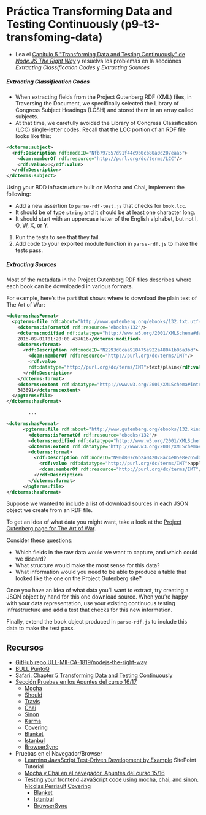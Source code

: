 # Práctica Transforming Data and Testing Continuously (p9-t3-transfoming-data)

* Lea el 
[Capítulo 5 "Transforming Data and Testing Continuously" de *Node.JS The Right Way*](https://proquest-safaribooksonline-com.accedys2.bbtk.ull.es/book/web-development/9781680505344/part-iidot-working-with-data/chp_databases_html#X2ludGVybmFsX0h0bWxWaWV3P3htbGlkPTk3ODE2ODA1MDUzNDQlMkZjaHBfdHJhbnNmb3JtaW5nX2RhdGFfaHRtbCZxdWVyeT0=)
y resuelva los problemas en la secciónes *Extracting Classification Codes* y *Extracting Sources*

##### Extracting Classification Codes

- When extracting fields from the Project Gutenberg RDF (XML) files,
in Traversing the Document, we specifically selected the Library
of Congress Subject Headings (LCSH) and stored them in an array
called subjects.
- At that time, we carefully avoided the Library of
Congress Classification (LCC) single-letter codes. Recall that the
LCC portion of an RDF file looks like this:

```xml
<dcterms:subject>
  <rdf:Description rdf:nodeID="Nfb797557d91f44c9b0cb80a0d207eaa5">
    <dcam:memberOf rdf:resource="http://purl.org/dc/terms/LCC"/>
    <rdf:value>U</rdf:value>
  </rdf:Description>
</dcterms:subject>
```

Using your BDD infrastructure built on Mocha and Chai, implement the following:

* Add a new assertion to `parse-rdf-test.js` that checks for `book.lcc`. 
* It should be of type `string` and it should be at least one character long.
* It should start with an uppercase letter of the English alphabet, but not I, O, W, X, or Y.

1. Run the tests to see that they fail.
2. Add code to your exported module function in `parse-rdf.js` to make the tests pass.


##### Extracting Sources

Most of the metadata in the Project Gutenberg RDF files describes
where each book can be downloaded in various formats. 

For example,
here’s the part that shows where to download the plain text of The
Art of War:

```xml
<dcterms:hasFormat>
  <pgterms:file rdf:about="http://www.gutenberg.org/ebooks/132.txt.utf-8">
    <dcterms:isFormatOf rdf:resource="ebooks/132"/>
    <dcterms:modified rdf:datatype="http://www.w3.org/2001/XMLSchema#dateTime">
    2016-09-01T01:20:00.437616</dcterms:modified>
    <dcterms:format>
      <rdf:Description rdf:nodeID="N2293d0caa918475e922a48041b06a3bd">
        <dcam:memberOf rdf:resource="http://purl.org/dc/terms/IMT"/>
        <rdf:value
        rdf:datatype="http://purl.org/dc/terms/IMT">text/plain</rdf:value>
      </rdf:Description>
    </dcterms:format>
    <dcterms:extent rdf:datatype="http://www.w3.org/2001/XMLSchema#integer">
    343691</dcterms:extent>
  </pgterms:file>
</dcterms:hasFormat>

        ...

<dcterms:hasFormat>
      <pgterms:file rdf:about="http://www.gutenberg.org/ebooks/132.kindle.noimages">
        <dcterms:isFormatOf rdf:resource="ebooks/132"/>
        <dcterms:modified rdf:datatype="http://www.w3.org/2001/XMLSchema#dateTime">2015-08-01T01:24:38.440052</dcterms:modified>
        <dcterms:extent rdf:datatype="http://www.w3.org/2001/XMLSchema#integer">598678</dcterms:extent>
        <dcterms:format>
          <rdf:Description rdf:nodeID="N90d807c6b2a042078ac4e05e8e265dd7">
            <rdf:value rdf:datatype="http://purl.org/dc/terms/IMT">application/x-mobipocket-ebook</rdf:value>
            <dcam:memberOf rdf:resource="http://purl.org/dc/terms/IMT"/>
          </rdf:Description>
        </dcterms:format>
      </pgterms:file>
</dcterms:hasFormat>
```

Suppose we wanted to include a list of download sources in each
JSON object we create from an RDF file. 

To get an idea of what data
you might want, take a look at the [Project Gutenberg page for The
Art of War](http://www.gutenberg.org/ebooks/132).

Consider these questions:

* Which fields in the raw data would we want to capture, and which could we discard?
* What structure would make the most sense for this data?
* What information would you need to be able to produce a table that looked like the one on the Project Gutenberg site?

Once you have an idea of what data you’ll want to extract, try
creating a JSON object by hand for this one download source. When
you’re happy with your data representation, use your existing
continuous testing infrastructure and add a test that checks for
this new information.

Finally, extend the book object produced in `parse-rdf.js` to include
this data to make the test pass.


## Recursos

* [GitHub repo ULL-MII-CA-1819/nodejs-the-right-way](https://github.com/ULL-MII-CA-1819/nodejs-the-right-way)
* [BULL PuntoQ](https://www.ull.es/servicios/biblioteca/servicios/puntoq/)
* [Safari. Chapter 5
Transforming Data and Testing Continuously](https://proquest-safaribooksonline-com.accedys2.bbtk.ull.es/book/web-development/9781680505344/part-iidot-working-with-data/chp_databases_html#X2ludGVybmFsX0h0bWxWaWV3P3htbGlkPTk3ODE2ODA1MDUzNDQlMkZjaHBfdHJhbnNmb3JtaW5nX2RhdGFfaHRtbCZxdWVyeT0=)
* [Sección Pruebas en los Apuntes del curso 16/17](https://casianorodriguezleon.gitbooks.io/ull-esit-1617/content/apuntes/pruebas/)
  * [Mocha](https://casianorodriguezleon.gitbooks.io/ull-esit-1617/content/apuntes/pruebas/mocha.html)
  * [Should](https://casianorodriguezleon.gitbooks.io/ull-esit-1617/content/apuntes/pruebas/mocha.html#should)
  * [Travis](https://casianorodriguezleon.gitbooks.io/ull-esit-1617/content/apuntes/pruebas/travis.html)
  * [Chai](https://casianorodriguezleon.gitbooks.io/ull-esit-1617/content/apuntes/pruebas/chai.html)
  * [Sinon](https://casianorodriguezleon.gitbooks.io/ull-esit-1617/content/apuntes/pruebas/sinon.html)
  * [Karma](https://casianorodriguezleon.gitbooks.io/ull-esit-1617/content/apuntes/pruebas/karma.html)
  * [Covering](https://casianorodriguezleon.gitbooks.io/ull-esit-1617/content/apuntes/pruebas/covering.html)
  * [Blanket](https://casianorodriguezleon.gitbooks.io/ull-esit-1617/content/apuntes/pruebas/blanket.html)
  * [Istanbul](https://casianorodriguezleon.gitbooks.io/ull-esit-1617/content/apuntes/pruebas/istanbul.html)
  * [BrowserSync](https://casianorodriguezleon.gitbooks.io/ull-esit-1617/content/apuntes/pruebas/browsersync.html)
* Pruebas en el Navegador/Browser
  * [Learning JavaScript Test-Driven Development by Example](https://www.sitepoint.com/learning-javascript-test-driven-development-by-example/) SitePoint Tutorial
  * [Mocha y Chai en el navegador. Apuntes del curso 15/16](https://casianorodriguezleon.gitbooks.io/pl1516/content/practicas/mochachaisinon.html)
  * [Testing your frontend JavaScript code using mocha, chai, and sinon. Nicolas Perriault](https://nicolas.perriault.net/code/2013/testing-frontend-javascript-code-using-mocha-chai-and-sinon/)
   [Covering](https://casianorodriguezleon.gitbooks.io/ull-esit-1617/content/apuntes/pruebas/covering.html)
    * [Blanket](https://casianorodriguezleon.gitbooks.io/ull-esit-1617/content/apuntes/pruebas/blanket.html)
    * [Istanbul](https://casianorodriguezleon.gitbooks.io/ull-esit-1617/content/apuntes/pruebas/istanbul.html)
    * [BrowserSync](https://casianorodriguezleon.gitbooks.io/ull-esit-1617/content/apuntes/pruebas/browsersync.html)


